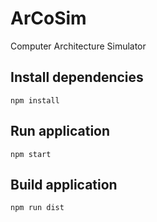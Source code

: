 # ArCoSim

Computer Architecture Simulator

## Install dependencies

```
npm install
```

## Run application

```
npm start
```

## Build application

```
npm run dist
```

